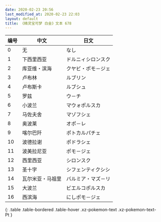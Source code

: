 ```yaml
---
date: 2020-02-23 20:56
last_modified_at: 2020-02-23 22:03
layout: default
title: 《精灵宝可梦 白金》文本 678
---
```

| 编号 | 中文 | 日文 |
| ---- | ---- | ---- |
| 0 | 无 | なし |
| 1 | 下西里西亚 | ドルニィシロンスク |
| 2 | 库亚维・滨海 | クヤビ・ポモ－ジェ |
| 3 | 卢布林 | ルブリン |
| 4 | 卢布斯卡 | ルブシュ |
| 5 | 罗兹 | ウ－チ |
| 6 | 小波兰 | マウォポルスカ |
| 7 | 马佐夫舍 | マゾフシェ |
| 8 | 奥波莱 | オポ－レ |
| 9 | 喀尔巴阡 | ポトカルパチェ |
| 10 | 波德拉谢 | ポドラシェ |
| 11 | 波美拉尼亚 | ポモ－ジェ |
| 12 | 西里西亚 | シロンスク |
| 13 | 圣十字 | シフェンティクシシ |
| 14 | 瓦尔米亚・马祖里 | バルミア・マズ－リ |
| 15 | 大波兰 | ビエルコポルスカ |
| 16 | 西滨海 | にしポモ－ジェ |
{: .table .table-bordered .table-hover .xz-pokemon-text .xz-pokemon-text-Pt }